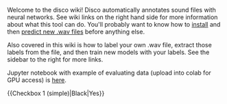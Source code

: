 Welcome to the disco wiki!
Disco automatically annotates sound files with neural networks. See wiki links on the right hand side for more information about what this tool can do. You'll probably want to know how to [install](https://github.com/TravisWheelerLab/disco/wiki/Installation) and then [predict new .wav files](https://github.com/TravisWheelerLab/disco/wiki/Inference-using-pretrained-models) before anything else.

Also covered in this wiki is how to label your own .wav file, extract those labels from the file, and then train new models with your labels.
See the sidebar to the right for more links.

Jupyter notebook with example of evaluating data (upload into colab for GPU access) is [here](https://github.com/TravisWheelerLab/disco/blob/main/beetles/resources/using_beetles_on_colab.ipynb).

{{Checkbox 1 (simple)|Black|Yes}}